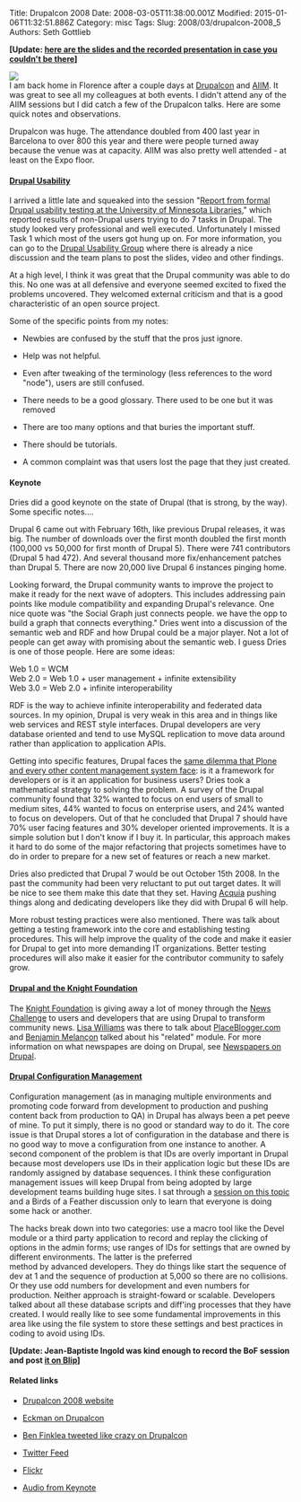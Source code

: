 Title: Drupalcon 2008
Date: 2008-03-05T11:38:00.001Z
Modified: 2015-01-06T11:32:51.886Z
Category: misc
Tags: 
Slug: 2008/03/drupalcon-2008_5
Authors: Seth Gottlieb

__\[Update: [here are the slides and the recorded presentation in case you couldn't be there](http://buytaert.net/state-of-drupal-presentation-march-2008)\]__  
  
![](http://media.contenthere.net/blgimages/drupalconScreen.png)  
I am back home in Florence after a couple days at [Drupalcon](http://boston2008.drupalcon.org/) and [AIIM](http://www.aiimexpo.com/aiimexpo2007/v42/index.cvn).  It was great to see all my colleagues at both events.  I didn't attend any of the AIIM sessions but I did catch a few of the Drupalcon talks.  Here are some quick notes and observations.    
  
Drupalcon was huge.  The attendance doubled from 400 last year in Barcelona to over 800 this year and there were people turned away because the venue was at capacity.  AIIM was also pretty well attended - at least on the Expo floor.    
  

#### [Drupal Usability](http://boston2008.drupalcon.org/session/report-formal-usability-testing-university-minnesota-libraries)

I arrived a little late and squeaked into the session "[Report from formal Drupal usability testing at the University of Minnesota Libraries](http://boston2008.drupalcon.org/session/report-formal-usability-testing-university-minnesota-libraries)," which reported results of non-Drupal users trying to do 7 tasks in Drupal.  The study looked very professional and well executed.  Unfortunately I missed Task 1 which most of the users got hung up on.  For more information, you can go to the [Drupal Usability Group](http://groups.drupal.org/usability) where there is already a nice discussion and the team plans to post the slides, video and other findings.    
  
At a high level, I think it was great that the Drupal community was able to do this.  No one was at all defensive and everyone seemed excited to fixed the problems uncovered.  They welcomed external criticism and that is a good characteristic of an open source project.      
  
Some of the specific points from my notes:  

*   Newbies are confused by the stuff that the pros just ignore.  
    
*   Help was not helpful.  
    
*   Even after tweaking of the terminology (less references to the word "node"), users are still confused.  
    
*   There needs to be a good glossary. There used to be one but it was removed  
    
*   There are too many options and that buries the important stuff.  
    
*   There should be tutorials.  
    
*   A common complaint was that users lost the page that they just created.  
    

  

#### Keynote

Dries did a good keynote on the state of Drupal (that is strong, by the way).  Some specific notes....  
  
Drupal 6 came out with February 16th, like previous Drupal releases, it was big.  The number of downloads over the first month doubled the first month (100,000 vs 50,000 for first month of Drupal 5).  There were 741  contributors (Drupal 5 had 472).  And several thousand more fix/enhancement patches than Drupal 5.  There are now 20,000 live Drupal 6 instances pinging home.    
  
Looking forward, the Drupal community wants to improve the project to make it ready for the next wave of adopters.  This includes addressing pain points like module compatibility and expanding Drupal's relevance.  One nice quote was "the Social Graph just connects people. we have the opp to build a graph that connects everything."  Dries went into a discussion of the semantic web and RDF and how Drupal could be a major player.  Not a lot of people can get away with promising about the semantic web.  I guess Dries is one of those people.  Here are some ideas:  
  
Web 1.0 = WCM  
Web 2.0 = Web 1.0 + user management + infinite extensibility  
Web 3.0 = Web 2.0 + infinite interoperability  
  
RDF is the way to achieve infinite interoperability and federated data sources.  In my opinion, Drupal is very weak in this area and in things like web services and REST style interfaces.  Drupal developers are very database oriented and tend to use MySQL replication to move data around rather than application to application APIs.  
  
Getting into specific features, Drupal faces the [same dilemma that Plone and every other content management system face](http://contenthere.blogspot.com/2008/02/plone-strategic-planning-session.html): is it a framework for developers or is it an application for business users?  Dries took a mathematical strategy to solving the problem.  A survey of the Drupal community found that 32% wanted to focus on end users of small to medium sites, 44% wanted to focus on enterprise users, and 24% wanted to focus on developers.  Out of that he concluded that Drupal 7 should have 70% user facing features and 30% developer oriented improvements.  It is a simple solution but I don't know if I buy it.  In particular, this approach makes it hard to do some of the major refactoring that projects sometimes have to do in order to prepare for a new set of features or reach a new market.    
  
Dries also predicted that Drupal 7 would be out October 15th 2008.  In the past the community had been very reluctant to put out target dates.  It will be nice to see them make this date that they set.  Having [Acquia](http://www.acquia.com) pushing things along and dedicating developers like they did with Drupal 6 will help.  
  
More robust testing practices were also mentioned.  There was talk about getting a testing framework into the core and establishing testing procedures.  This will help improve the quality of the code and make it easier for Drupal to get into more demanding IT organizations.  Better testing procedures will also make it easier for the contributor community to safely grow.  
  

#### [Drupal and the Knight Foundation](http://boston2008.drupalcon.org/session/drupal-and-knight-foundation)

The [Knight Foundation](http://www.knightfoundation.org/) is giving away a lot of money through the [News Challenge](http://www.newschallenge.org/index_lang.html) to users and developers that are using Drupal to transform community news.  [Lisa Williams](http://www.newschallenge.org/winners/lwilliams.html) was there to talk about [PlaceBlogger.com](http://www.placeblogger.com/) and [Benjamin Melançon](http://www.newschallenge.org/winners/melancon.html) talked about his "related" module.  For more information on what newspapes are doing on Drupal, see [Newspapers on Drupal](http://groups.drupal.org/newspapers-on-drupal).  
  

#### [Drupal Configuration Management](http://boston2008.drupalcon.org/session/drupalcon-tutorial-best-practices-development-environments-staging-build-management-and-prod)

Configuration management (as in managing multiple environments and promoting code forward from development to production and pushing content back from production to QA) in Drupal has always been a pet peeve of mine.  To put it simply, there is no good or standard way to do it.  The core issue is that Drupal stores a lot of configuration in the database and there is no good way to move a configuration from one instance to another.  A second component of the problem is that IDs are overly important in Drupal because most developers use IDs in their application logic but these IDs are randomly assigned by database sequences.  I think these configuration management issues will keep Drupal from being adopted by large development teams building huge sites.  I sat through a [session on this topic](http://boston2008.drupalcon.org/session/drupalcon-tutorial-best-practices-development-environments-staging-build-management-and-prod) and a Birds of a Feather discussion only to learn that everyone is doing some hack or another.    
  
The hacks break down into two categories: use a macro tool like the Devel module or a third party application to record and replay the clicking of options in the admin forms; use ranges of IDs for settings that are owned by different environments.  The latter is the preferred  
method by advanced developers.  They do things like start the sequence of dev at 1 and the sequence of production at 5,000 so there are no collisions.  Or they use odd numbers for development and even numbers for production.  Neither approach is straight-foward or scalable.  Developers talked about all these database scripts and diff'ing processes that they have created.  I would really like to see some fundamental improvements in this area like using the file system to store these settings and best practices in coding to avoid using IDs.  
  
__\[Update: Jean-Baptiste Ingold was kind enough to record the BoF session and post [it on Blip](http://drupalstaging.blip.tv/%23725427)\]__  
  

#### Related links

*   [Drupalcon 2008 website](http://boston2008.drupalcon.org)  
    
*   [Eckman on Drupalcon](http://www.openparenthesis.org/tag/drupalcon2008)  
    
*   [Ben Finklea tweeted like crazy on Drupalcon](http://twitter.com/benfinklea)  
    
*   [Twitter Feed](http://twitter.com/drupalcon)  
    
*   [Flickr](http://flickr.com/photos/tags/drupalconboston2008)  
    
*   [Audio from Keynote](http://sgluskin.podomatic.com/)  
    

  
  
